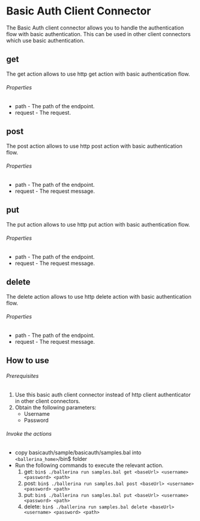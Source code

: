 # Basic Auth Client Connector

The Basic Auth client connector allows you to handle the authentication flow with basic authentication.
This can be used in other client connectors which use basic authentication.

## get
The get action allows to use http get action with basic authentication flow.

###### Properties
  * path - The path of the endpoint.
  * request - The request.

## post
The post action allows to use http post action with basic authentication flow.

###### Properties
  * path -  The path of the endpoint.
  * request -  The request message.

## put
The put action allows to use http put action with basic authentication flow.

###### Properties
  * path - The path of the endpoint.
  * request - The request message.

## delete
The delete action allows to use http delete action with basic authentication flow.

###### Properties
  * path - The path of the endpoint.
  * request - The request message.

## How to use

###### Prerequisites
1. Use this basic auth client connector instead of http client authenticator in other client connectors.
2. Obtain the following parameters:
    * Username
    * Password

###### Invoke the actions
- copy basicauth/sample/basicauth/samples.bal into `<ballerina_home>`/bin$ folder
- Run the following commands to execute the relevant action.
  1. get:
  `bin$ ./ballerina run samples.bal get <baseUrl> <username> <password> <path>`
  2. post:
  `bin$ ./ballerina run samples.bal post <baseUrl> <username> <password> <path>`
  3. put:
  `bin$ ./ballerina run samples.bal put <baseUrl> <username> <password> <path>`
  4. delete:
  `bin$ ./ballerina run samples.bal delete <baseUrl> <username> <password> <path>`
